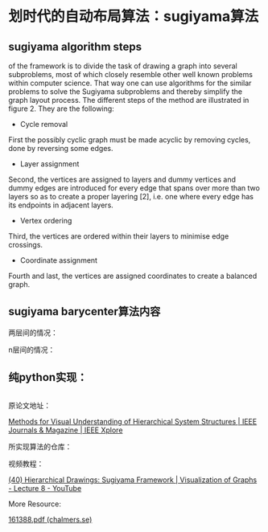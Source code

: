 # 划时代的自动布局算法：sugiyama算法

## sugiyama algorithm steps

of the framework is to divide the task of drawing a graph into several subproblems, most of which closely resemble other well known problems within computer science. That way one can use algorithms for the similar problems to solve the Sugiyama subproblems and thereby simplify the graph layout process. The different steps of the method are illustrated in figure 2. They are the following: 

- Cycle removal 

First the possibly cyclic graph must be made acyclic by removing cycles, done by reversing some edges. 

- Layer assignment 

Second, the vertices are assigned to layers and dummy vertices and dummy edges are introduced for every edge that spans over more than two layers so as to create a proper layering [2], i.e. one where every edge has its endpoints in adjacent layers. 

- Vertex ordering 

Third, the vertices are ordered within their layers to minimise edge crossings.

- Coordinate assignment 

Fourth and last, the vertices are assigned coordinates to create a balanced graph.

## sugiyama barycenter算法内容





两层间的情况：



n层间的情况：





## 纯python实现：

```python
```







原论文地址：

[Methods for Visual Understanding of Hierarchical System Structures | IEEE Journals & Magazine | IEEE Xplore](https://ieeexplore.ieee.org/document/4308636)

所实现算法的仓库：



视频教程：

[(40) Hierarchical Drawings: Sugiyama Framework | Visualization of Graphs - Lecture 8 - YouTube](https://www.youtube.com/playlist?list=PLubYOWSl9mIvxe_HwoSyT-oXgkOmB1u3V)

More Resource:

[161388.pdf (chalmers.se)](https://publications.lib.chalmers.se/records/fulltext/161388.pdf)
